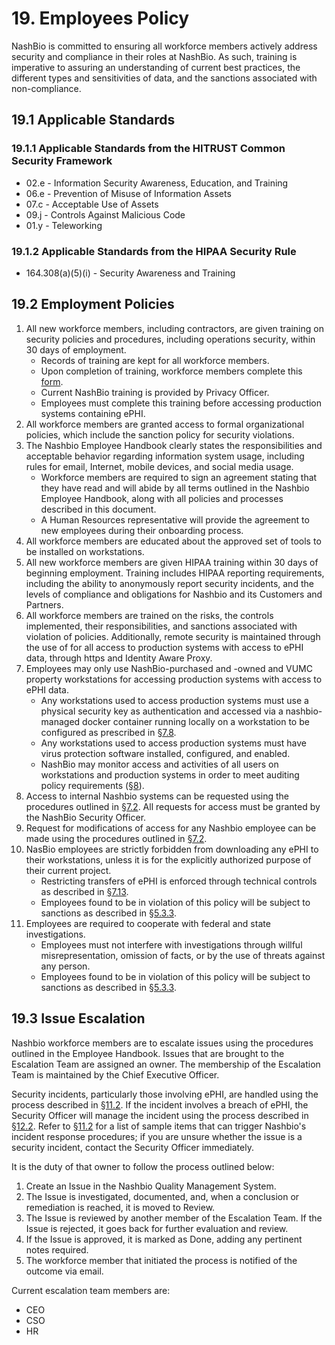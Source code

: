 # 19. Employees Policy

NashBio is committed to ensuring all workforce members actively address security and compliance in their roles at NashBio. As such, training is imperative to assuring an understanding of current best practices, the different types and sensitivities of data, and the sanctions associated with non-compliance.

## 19.1 Applicable Standards

### 19.1.1 Applicable Standards from the HITRUST Common Security Framework

* 02.e - Information Security Awareness, Education, and Training
* 06.e - Prevention of Misuse of Information Assets
* 07.c - Acceptable Use of Assets
* 09.j - Controls Against Malicious Code
* 01.y - Teleworking

### 19.1.2 Applicable Standards from the HIPAA Security Rule

* 164.308(a)(5)(i) - Security Awareness and Training

## 19.2 Employment Policies

1. All new workforce members, including contractors, are given training on security policies and procedures, including operations security, within 30 days of employment.
   * Records of training are kept for all workforce members.
   * Upon completion of training, workforce members complete this [form]().
   * Current NashBio training is provided by Privacy Officer.
   * Employees must complete this training before accessing production systems containing ePHI.
2. All workforce members are granted access to formal organizational policies, which include the sanction policy for security violations.
3. The Nashbio Employee Handbook clearly states the responsibilities and acceptable behavior regarding information system usage, including rules for email, Internet, mobile devices, and social media usage.
   * Workforce members are required to sign an agreement stating that they have read and will abide by all terms outlined in the Nashbio Employee Handbook, along with all policies and processes described in this document.
   * A Human Resources representative will provide the agreement to new employees during their onboarding process.
4. All workforce members are educated about the approved set of tools to be installed on workstations.
5. All new workforce members are given HIPAA training within 30 days of beginning employment. Training includes HIPAA reporting requirements, including the ability to anonymously report security incidents, and the levels of compliance and obligations for Nashbio and its Customers and Partners.
6. All workforce members are trained on the risks, the controls implemented, their responsibilities, and sanctions associated with violation of policies. Additionally, remote security is maintained through the use of for all access to production systems with access to ePHI data, through https and Identity Aware Proxy. 
7. Employees may only use NashBio-purchased and -owned and VUMC property workstations for accessing production systems with access to ePHI data.
   * Any workstations used to access production systems must use a physical security key as authentication and accessed via a nashbio-managed docker container running locally on a workstation to be configured as prescribed in [§7.8](#7.8-employee-workstation-use).
   * Any workstations used to access production systems must have virus protection software installed, configured, and enabled.
   * NashBio may monitor access and activities of all users on workstations and production systems in order to meet auditing policy requirements ([§8](#8.-auditing-policy)).
8. Access to internal Nashbio systems can be requested using the procedures outlined in [§7.2](#7.2-access-establishment-and-modification). All requests for access must be granted by the NashBio Security Officer.
9. Request for modifications of access for any Nashbio employee can be made using the procedures outlined in [§7.2](#7.2-access-establishment-and-modification).
10. NasBio employees are strictly forbidden from downloading any ePHI to their workstations, unless it is for the explicitly authorized purpose of their current project.
    * Restricting transfers of ePHI is enforced through technical controls as described in [§7.13](#7.13-access-to-ephi).
    * Employees found to be in violation of this policy will be subject to sanctions as described in [§5.3.3](#5.3-security-officer).
11. Employees are required to cooperate with federal and state investigations.
    * Employees must not interfere with investigations through willful misrepresentation, omission of facts, or by the use of threats against any person.
    * Employees found to be in violation of this policy will be subject to sanctions as described in [§5.3.3](#5.3-security-officer).

## 19.3 Issue Escalation

Nashbio workforce members are to escalate issues using the procedures outlined in the Employee Handbook. Issues that are brought to the Escalation Team are assigned an owner. The membership of the Escalation Team is maintained by the Chief Executive Officer.

Security incidents, particularly those involving ePHI, are handled using the process described in [§11.2](#11.2-incident-management-policies). If the incident involves a breach of ePHI, the Security Officer will manage the incident using the process described in [§12.2](#12.2-Nashbio-breach-policy). Refer to [§11.2](#11.2-incident-management-policies) for a list of sample items that can trigger Nashbio's incident response procedures; if you are unsure whether the issue is a security incident, contact the Security Officer immediately.

It is the duty of that owner to follow the process outlined below:

1. Create an Issue in the Nashbio Quality Management System.
2. The Issue is investigated, documented, and, when a conclusion or remediation is reached, it is moved to Review.
3. The Issue is reviewed by another member of the Escalation Team. If the Issue is rejected, it goes back for further evaluation and review.
4. If the Issue is approved, it is marked as Done, adding any pertinent notes required.
5. The workforce member that initiated the process is notified of the outcome via email.

Current escalation team members are:
   * CEO
   * CSO
   * HR
